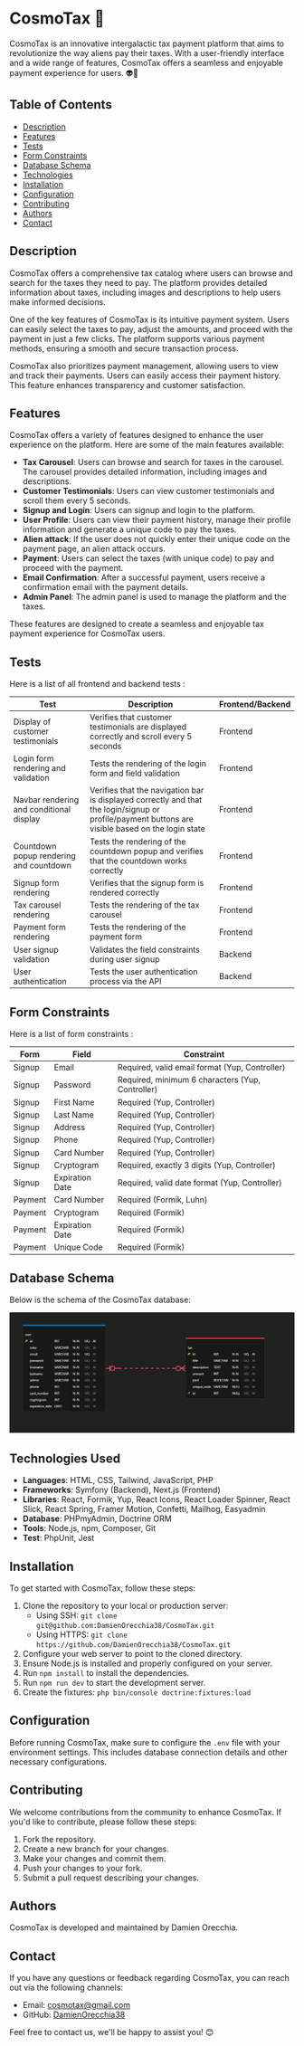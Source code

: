 # CosmoTax 🚀

CosmoTax is an innovative intergalactic tax payment platform that aims to revolutionize the way aliens pay their taxes. With a user-friendly interface and a wide range of features, CosmoTax offers a seamless and enjoyable payment experience for users. 👽💸


## Table of Contents

- [Description](#description)
- [Features](#features)
- [Tests](#tests)
- [Form Constraints](#Form-constraints)
- [Database Schema](#database-schema)
- [Technologies](#technologies)
- [Installation](#installation)
- [Configuration](#configuration)
- [Contributing](#contributing)
- [Authors](#authors)
- [Contact](#contact)


## Description

CosmoTax offers a comprehensive tax catalog where users can browse and search for the taxes they need to pay. The platform provides detailed information about taxes, including images and descriptions to help users make informed decisions.

One of the key features of CosmoTax is its intuitive payment system. Users can easily select the taxes to pay, adjust the amounts, and proceed with the payment in just a few clicks. The platform supports various payment methods, ensuring a smooth and secure transaction process.

CosmoTax also prioritizes payment management, allowing users to view and track their payments. Users can easily access their payment history. This feature enhances transparency and customer satisfaction.


## Features

CosmoTax offers a variety of features designed to enhance the user experience on the platform. Here are some of the main features available:

- **Tax Carousel**: Users can browse and search for taxes in the carousel. The carousel provides detailed information, including images and descriptions.
- **Customer Testimonials**: Users can view customer testimonials and scroll them every 5 seconds.
- **Signup and Login**: Users can signup and login to the platform.
- **User Profile**: Users can view their payment history, manage their profile information and generate a unique code to pay the taxes.
- **Alien attack**: If the user does not quickly enter their unique code on the payment page, an alien attack occurs.
- **Payment**: Users can select the taxes (with unique code) to pay and proceed with the payment.
- **Email Confirmation**: After a successful payment, users receive a confirmation email with the payment details.
- **Admin Panel**: The admin panel is used to manage the platform and the taxes.

These features are designed to create a seamless and enjoyable tax payment experience for CosmoTax users.


## Tests

Here is a list of all frontend and backend tests :

| Test | Description | Frontend/Backend |
| ---- | ----------- | ---------------- |
| Display of customer testimonials | Verifies that customer testimonials are displayed correctly and scroll every 5 seconds | Frontend |
| Login form rendering and validation | Tests the rendering of the login form and field validation | Frontend |
| Navbar rendering and conditional display | Verifies that the navigation bar is displayed correctly and that the login/signup or profile/payment buttons are visible based on the login state | Frontend |
| Countdown popup rendering and countdown | Tests the rendering of the countdown popup and verifies that the countdown works correctly | Frontend |
| Signup form rendering | Verifies that the signup form is rendered correctly | Frontend |
| Tax carousel rendering | Tests the rendering of the tax carousel | Frontend |
| Payment form rendering | Tests the rendering of the payment form | Frontend |
| User signup validation | Validates the field constraints during user signup | Backend |
| User authentication | Tests the user authentication process via the API | Backend |


## Form Constraints

Here is a list of form constraints :

| Form | Field | Constraint |
| ---- | ----- | ---------- |
| Signup | Email | Required, valid email format (Yup, Controller) |
| Signup | Password | Required, minimum 6 characters (Yup, Controller) |
| Signup | First Name | Required (Yup, Controller) |
| Signup | Last Name | Required (Yup, Controller) |
| Signup | Address | Required (Yup, Controller) |
| Signup | Phone | Required (Yup, Controller) |
| Signup | Card Number | Required (Yup, Controller) |
| Signup | Cryptogram | Required, exactly 3 digits (Yup, Controller) |
| Signup | Expiration Date | Required, valid date format (Yup, Controller) |
| Payment | Card Number | Required (Formik, Luhn) |
| Payment | Cryptogram | Required (Formik) |
| Payment | Expiration Date | Required (Formik) |
| Payment | Unique Code | Required (Formik) |


## Database Schema

Below is the schema of the CosmoTax database:

![Database Schema](frontend/public/images/db_scheme_cosmotax.png)


## Technologies Used

- **Languages**: HTML, CSS, Tailwind, JavaScript, PHP
- **Frameworks**: Symfony (Backend), Next.js (Frontend)
- **Libraries**: React, Formik, Yup, React Icons, React Loader Spinner, React Slick, React Spring, Framer Motion, Confetti, Mailhog, Easyadmin
- **Database**: PHPmyAdmin, Doctrine ORM
- **Tools**: Node.js, npm, Composer, Git
- **Test**: PhpUnit, Jest


## Installation

To get started with CosmoTax, follow these steps:

1. Clone the repository to your local or production server:
   - Using SSH: `git clone git@github.com:DamienOrecchia38/CosmoTax.git`
   - Using HTTPS: `git clone https://github.com/DamienOrecchia38/CosmoTax.git`    
2. Configure your web server to point to the cloned directory.
3. Ensure Node.js is installed and properly configured on your server.
4. Run `npm install` to install the dependencies.
5. Run `npm run dev` to start the development server.
6. Create the fixtures: `php bin/console doctrine:fixtures:load`


## Configuration

Before running CosmoTax, make sure to configure the `.env` file with your environment settings. This includes database connection details and other necessary configurations.


## Contributing

We welcome contributions from the community to enhance CosmoTax. If you'd like to contribute, please follow these steps:

1. Fork the repository.
2. Create a new branch for your changes.
3. Make your changes and commit them.
4. Push your changes to your fork.
5. Submit a pull request describing your changes.


## Authors

CosmoTax is developed and maintained by Damien Orecchia.


## Contact

If you have any questions or feedback regarding CosmoTax, you can reach out via the following channels:

- Email: [cosmotax@gmail.com](mailto:cosmotax@gmail.com)
- GitHub: [DamienOrecchia38](https://github.com/DamienOrecchia38)

Feel free to contact us, we'll be happy to assist you! 😊